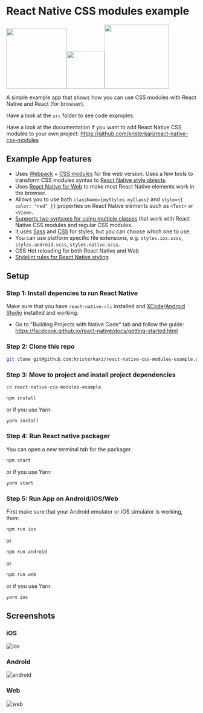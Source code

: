 # React Native CSS modules example

<img src="images/react-native-logo.png" width="160"><img src="images/plus.svg" width="100"><img src="images/css-modules-logo.svg" width="170">

A simple example app that shows how you can use CSS modules with React Native and React (for browser).

Have a look at the `src` folder to see code examples.

Have a look at the documentation if you want to add React Native CSS modules to your own project:
https://github.com/kristerkari/react-native-css-modules

## Example App features

* Uses [Webpack](https://webpack.js.org/) + [CSS modules](https://github.com/css-modules/css-modules) for the web version. Uses a few tools to transform CSS modules syntax to [React Native style objects](https://facebook.github.io/react-native/docs/style.html).
* Uses [React Native for Web](https://github.com/necolas/react-native-web) to make most React Native elements work in the browser.
* Allows you to use both `className={myStyles.myClass}` and `style={{ color: "red" }}` properties on React Native elements such as `<Text>` or `<View>`.
* [Supports two syntaxes for using multiple classes](https://github.com/kristerkari/babel-plugin-react-native-classname-to-style#multiple-classes) that work with React Native CSS modules and regular CSS modules.
* It uses [Sass](src/Buttons.scss) and [CSS](src/ProfileCard.css) for styles, but you can choose which one to use.
* You can use platform specific file extensions, e.g. `styles.ios.scss`, `styles.android.scss`, `styles.native.scss`.
* CSS Hot reloading for both React Native and Web
* [Stylelint rules for React Native styling](https://github.com/kristerkari/stylelint-config-react-native-css-modules)

## Setup

### Step 1: Install depencies to run React Native

Make sure that you have `react-native-cli` installed and [XCode](https://developer.apple.com/xcode/)/[Android Studio](https://developer.android.com/studio/index.html) installed and working.

* Go to "Building Projects with Native Code" tab and follow the guide: https://facebook.github.io/react-native/docs/getting-started.html

### Step 2: Clone this repo

```sh
git clone git@github.com:kristerkari/react-native-css-modules-example.git
```

### Step 3: Move to project and install project dependencies

```sh
cd react-native-css-modules-example
```

```sh
npm install
```

or if you use Yarn:

```sh
yarn install
```

### Step 4: Run React native packager

You can open a new terminal tab for the packager.

```sh
npm start
```

or if you use Yarn:

```sh
yarn start
```

### Step 5: Run App on Android/iOS/Web

First make sure that your Android emulator or iOS simulator is working, then:

```sh
npm run ios
```

or

```sh
npm run android
```

or

```sh
npm run web
```

or if you use Yarn:

```sh
yarn ios
```

## Screenshots

### iOS

![ios](screenshots/ios.png "iOS")

### Android

![android](screenshots/android.png "Android")

### Web

![web](screenshots/web.png "Web")
